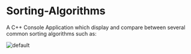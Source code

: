 # Sorting-Algorithms
A C++ Console Application which display and compare between several common sorting algorithms such as:

![default](https://user-images.githubusercontent.com/34814976/35769728-24ed83be-0918-11e8-8ae3-94b1f4bebc49.PNG)

